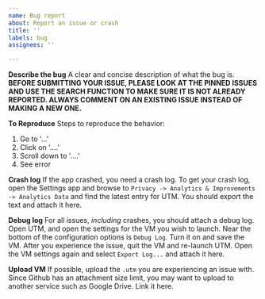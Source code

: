 ```yaml
---
name: Bug report
about: Report an issue or crash
title: ''
labels: bug
assignees: ''

---
```


**Describe the bug**
A clear and concise description of what the bug is. **BEFORE SUBMITTING YOUR ISSUE, PLEASE LOOK AT THE PINNED ISSUES AND USE THE SEARCH FUNCTION TO MAKE SURE IT IS NOT ALREADY REPORTED. ALWAYS COMMENT ON AN EXISTING ISSUE INSTEAD OF MAKING A NEW ONE.**

**To Reproduce**
Steps to reproduce the behavior:
1. Go to '...'
2. Click on '....'
3. Scroll down to '....'
4. See error

**Crash log**
If the app crashed, you need a crash log. To get your crash log, open the Settings app and browse to `Privacy -> Analytics & Improvements -> Analytics Data` and find the latest entry for UTM. You should export the text and attach it here.

**Debug log**
For all issues, _including_ crashes, you should attach a debug log. Open UTM, and open the settings for the VM you wish to launch. Near the bottom of the configuration options is `Debug Log`. Turn it on and save the VM. After you experience the issue, quit the VM and re-launch UTM. Open the VM settings again and select `Export Log...` and attach it here.

**Upload VM**
If possible, upload the `.utm` you are experiencing an issue with. Since Github has an attachment size limit, you may want to upload to another service such as Google Drive. Link it here.
